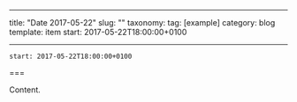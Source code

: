
---
title: "Date 2017-05-22"
slug: ""
taxonomy:
tag: [example]
category: blog
template: item
start: 2017-05-22T18:00:00+0100

---

``start: 2017-05-22T18:00:00+0100``

===

Content.
